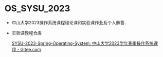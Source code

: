 # OS_SYSU_2023

- 中山大学2023操作系统课程理论课和实验课作业及个人解答.

- 实验课教程仓库
  
  [SYSU-2023-Spring-Operating-System: 中山大学2023学年春季操作系统课程 - Gitee.com](https://gitee.com/nelsoncheung/sysu-2023-spring-operating-system/tree/main)
